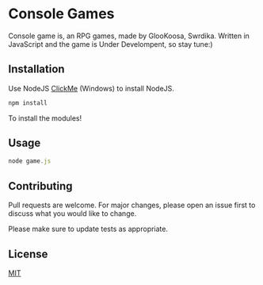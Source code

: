 # Console Games

Console game is, an RPG games, made by GlooKoosa, Swrdika. Written in JavaScript and the game is Under Develompent, so stay tune:)

## Installation

Use NodeJS [ClickMe](https://nodejs.org/en/download) (Windows) to install NodeJS.

```javascript
npm install
```
To install the modules!


## Usage

```javascript
node game.js
```

## Contributing

Pull requests are welcome. For major changes, please open an issue first
to discuss what you would like to change.

Please make sure to update tests as appropriate.

## License

[MIT](https://choosealicense.com/licenses/mit/)
